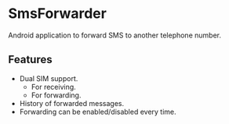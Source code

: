 # SmsForwarder

Android application to forward SMS to another telephone number.

## Features

* Dual SIM support.
    * For receiving.
    * For forwarding.
* History of forwarded messages.
* Forwarding can be enabled/disabled every time.



